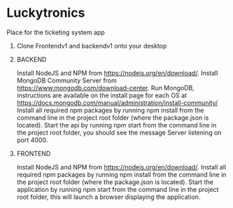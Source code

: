 # Luckytronics

Place for the ticketing system app

1) Clone Frontendv1 and backendv1 onto your desktop

2) BACKEND

    Install NodeJS and NPM from  https://nodejs.org/en/download/.
    Install MongoDB Community Server from  https://www.mongodb.com/download-center.
    Run MongoDB, instructions are available on the install page for each OS at https://docs.mongodb.com/manual/administration/install-community/
    Install all required npm packages by running npm install from the command line in the project root folder (where the package.json is located).
    Start the api by running npm start from the command line in the project root folder, you should see the message Server listening on port 4000.

3) FRONTEND

    Install NodeJS and NPM from https://nodejs.org/en/download/.
    Install all required npm packages by running npm install from the command line in the project root folder (where the package.json is located).
    Start the application by running npm start from the command line in the project root folder, this will launch a browser displaying the application.

